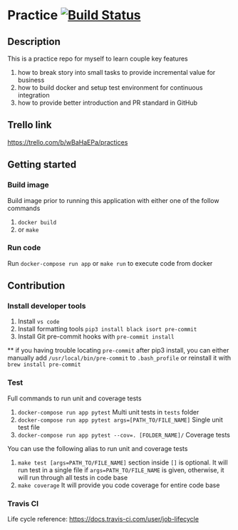 # Practice  [![Build Status](https://travis-ci.org/neong83/practice.svg?branch=master)](https://travis-ci.org/neong83/practice)

## Description
This is a practice repo for myself to learn couple key features
1. how to break story into small tasks to provide incremental value for business
2. how to build docker and setup test environment for continuous integration
3. how to provide better introduction and PR standard in GitHub

## Trello link
https://trello.com/b/wBaHaEPa/practices

## Getting started

### Build image

Build image prior to running this application with either one of the follow commands
1. `docker build`
2. or `make`

### Run code

Run `docker-compose run app` or `make run` to execute code from docker

## Contribution

### Install developer tools

1. Install `vs code`
2. Install formatting tools `pip3 install black isort pre-commit`
3. Install Git pre-commit hooks with `pre-commit install`

** if you having trouble locating `pre-commit` after pip3 install, you can either manually add `/usr/local/bin/pre-commit` to `.bash_profile` or reinstall it with `brew install pre-commit`

### Test

Full commands to run unit and coverage tests

1. `docker-compose run app pytest` Multi unit tests in `tests` folder 
2. `docker-compose run app pytest args=[PATH_TO/FILE_NAME]` Single unit test file 
3. `docker-compose run app pytest --cov=. [FOLDER_NAME]/` Coverage tests 

You can use the following alias to run unit and coverage tests
1. `make test [args=PATH_TO/FILE_NAME]` section inside `[]` is optional.  It will run test in a single file if `args=PATH_TO/FILE_NAME` is given, otherwise, it will run through all tests in code base
2. `make coverage` It will provide you code coverage for entire code base


### Travis CI

Life cycle reference: https://docs.travis-ci.com/user/job-lifecycle
